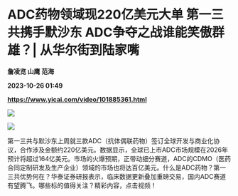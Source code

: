 # ADC药物领域现220亿美元大单 第一三共携手默沙东 ADC争夺之战谁能笑傲群雄？| 从华尔街到陆家嘴
**詹凌览 山鹰 范海**

**2023-10-26 01:49**

**https://www.yicai.com/video/101885361.html**

![](http://imgcdn.yicai.com/vms-new/2023/10/9b95fa71-923c-41a5-a8fc-b0bd3f77a141.png) 

![](https://imgcdn.yicai.com/uppics/images/2023/10/c84bef9b07a0865acc6c2a67a4c1248c.jpg)

第一三共与默沙东上周就三款ADC（抗体偶联药物）签订全球开发与商业化协议，合作涉及金额约220亿美元。数据显示，全球已上市ADC市场规模在2026年预计将超过164亿美元。市场的火爆预期，正带动细分赛道，ADC的CDMO（医药合同定制研发及生产企业）领域的市场也将达百亿美元。什么是ADC药物？第一三共优势何在？华泰证券研报表示，临床数据更新叠加重磅交易，国内ADC赛道有望腾飞。哪些标的值得关注？精彩内容，点击视频！